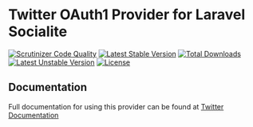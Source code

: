 # Twitter OAuth1 Provider for Laravel Socialite

[![Scrutinizer Code Quality](https://img.shields.io/scrutinizer/g/SocialiteProviders/Twitter.svg?style=flat-square)](https://scrutinizer-ci.com/g/SocialiteProviders/Twitter/?branch=master)
[![Latest Stable Version](https://img.shields.io/packagist/v/socialiteproviders/twitter.svg?style=flat-square)](https://packagist.org/packages/socialiteproviders/twitter)
[![Total Downloads](https://img.shields.io/packagist/dt/socialiteproviders/twitter.svg?style=flat-square)](https://packagist.org/packages/socialiteproviders/twitter)
[![Latest Unstable Version](https://img.shields.io/packagist/vpre/socialiteproviders/twitter.svg?style=flat-square)](https://packagist.org/packages/twitter/twitter)
[![License](https://img.shields.io/packagist/l/socialiteproviders/twitter.svg?style=flat-square)](https://packagist.org/packages/socialiteproviders/twitter)

## Documentation

Full documentation for using this provider can be found at [Twitter Documentation](http://socialiteproviders.github.io/providers/twitter/)
